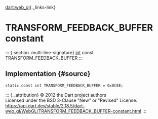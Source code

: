 [dart:web\_gl](../../dart-web_gl/dart-web_gl-library){._links-link}

TRANSFORM\_FEEDBACK\_BUFFER constant
====================================

::: {.section .multi-line-signature}
[int](../../dart-core/int-class) const TRANSFORM\_FEEDBACK\_BUFFER
:::

Implementation {#source}
--------------

``` {.language-dart data-language="dart"}
static const int TRANSFORM_FEEDBACK_BUFFER = 0x8C8E;
```

::: {._attribution}
© 2012 the Dart project authors\
Licensed under the BSD 3-Clause \"New\" or \"Revised\" License.\
<https://api.dart.dev/stable/2.18.5/dart-web_gl/WebGL/TRANSFORM_FEEDBACK_BUFFER-constant.html>
:::
